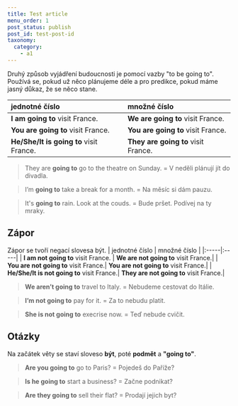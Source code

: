 ```yaml
---
title: Test article
menu_order: 1
post_status: publish
post_id: test-post-id
taxonomy:
  category:
    - a1
---
```


Druhý způsob vyjádření budoucnosti je pomocí vazby "to be going to". Používá se, pokud už něco plánujeme déle a pro predikce, pokud máme jasný důkaz, že se něco stane.

| jednotné číslo                          | množné číslo                        |
| :-------------------------------------- | :---------------------------------- |
| **I am going to** visit France.         | **We are going to** visit France.   |
| **You are going to** visit France.      | **You are going to** visit France.  |
| **He/She/It is going to** visit France. | **They are going to** visit France. |

> They are **going to** go to the theatre on Sunday. = V neděli plánují jít do divadla.

> I’m **going to** take a break for a month. = Na měsíc si dám pauzu.

> It's **going to** rain. Look at the couds. = Bude pršet. Podívej na ty mraky.

## Zápor

Zápor se tvoří negací slovesa být.
| jednotné číslo | množné číslo |
|:-----|:-----|
| **I am not going to** visit France. | **We are not going to** visit France.|
| **You are not going to** visit France.| **You are not going to** visit France.|
| **He/She/It is not going to** visit France.| **They are not going to** visit France.|

> **We aren’t going to** travel to Italy. = Nebudeme cestovat do Itálie.

> **I’m not going to** pay for it. = Za to nebudu platit.

> **She is not going to** execrise now. = Teď nebude cvičit.

## Otázky

Na začátek věty se staví sloveso **být**, poté **podmět** a **"going to"**.

> **Are you going to** go to Paris? = Pojedeš do Paříže?

> **Is he going to** start a business? = Začne podnikat?

> **Are they going to** sell their flat? = Prodají jejich byt?
